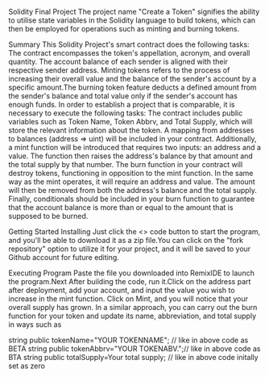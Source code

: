 Solidity Final Project
The project name "Create a Token" signifies the ability to utilise state variables in the Solidity language to build tokens, which can then be employed for operations such as minting and burning tokens.

Summary
This Solidity Project's smart contract does the following tasks: The contract encompasses the token's appellation, acronym, and overall quantity. The account balance of each sender is aligned with their respective sender address. Minting tokens refers to the process of increasing their overall value and the balance of the sender's account by a specific amount.The burning token feature deducts a defined amount from the sender's balance and total value only if the sender's account has enough funds. In order to establish a project that is comparable, it is necessary to execute the following tasks: The contract includes public variables such as Token Name, Token Abbrv, and Total Supply, which will store the relevant information about the token. A mapping from addresses to balances (address => uint) will be included in your contract. Additionally, a mint function will be introduced that requires two inputs: an address and a value. The function then raises the address's balance by that amount and the total supply by that number. The burn function in your contract will destroy tokens, functioning in opposition to the mint function. In the same way as the mint operates, it will require an address and value. The amount will then be removed from both the address's balance and the total supply. Finally, conditionals should be included in your burn function to guarantee that the account balance is more than or equal to the amount that is supposed to be burned.

Getting Started Installing
Just click the <> code button to start the program, and you'll be able to download it as a zip file.You can click on the "fork repository" option to utilize it for your project, and it will be saved to your Github account for future editing.

Executing Program
Paste the file you downloaded into RemixIDE to launch the program.Next After building the code, run it.Click on the address part after deployment, add your account, and input the value you wish to increase in the mint function. Click on Mint, and you will notice that your overall supply has grown. In a similar approach, you can carry out the burn function for your token and update its name, abbreviation, and total supply in ways such as

string public tokenName="YOUR TOKENNAME";  // like in above code as BETA
string public tokenAbbrv="YOUR TOKENABV.";//  like in above code as BTA
string public totalSupply=Your total supply; // like in above code initally set as zero
